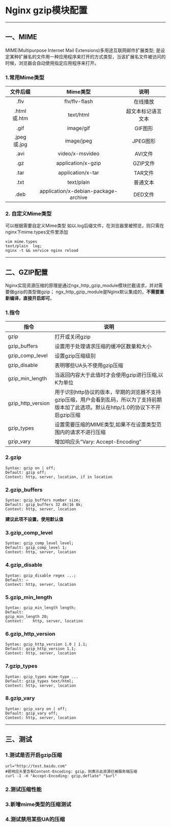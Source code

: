 ﻿# Nginx gzip模块配置

------

## 一、MIME

MIME(Multipurpose Internet Mail Extensions)多用途互联网邮件扩展类型;
是设定某种扩展名的文件用一种应用程序来打开的方式类型，当该扩展名文件被访问的时候，浏览器会自动使用指定应用程序来打开。

### 1.常用Mime类型

| 文件后缀 | Mime类型 | 说明 |
| :------:   | :-----:  | :----:  |
| .flv | flv/flv-flash | 在线播放 |
| .html或.htm | text/html  | 超文本标记语言文本 |
| .gif  | image/gif | 	GIF图形 |
| .jpeg或.jpg  | image/jpeg | 	JPEG图形 |
| .avi 	 | video/x-msvideo | 	AVI文件 |
| .gz | application/x-gzip | 	GZIP文件 |
| .tar | application/x-tar  | TAR文件 |
| .txt  | text/plain | 普通文本 |
| .deb   | application/x-debian-package-archive | DED文件 |

### 2. 自定义Mime类型

可以根据需要自定义Mime类型
如以.log后缀文件，在浏览器里被预览，则只需在nginx下mime.types文件里添加
```shell
vim mime.types
text/plain  log;
nginx -t && service nginx reload
```

------

## 二、GZIP配置

Nginx实现资源压缩的原理是通过ngx_http_gzip_module模块拦截请求，并对需要做gzip的类型做gzip；
ngx_http_gzip_module是Nginx默认集成的，**不需要重新编译，直接开启即可**。

### 1.指令

| 指令 | 说明 |
| --------   | ----- |
| gzip  | 打开或关闭gzip |
| gzip_buffers | 设置用于处理请求压缩的缓冲区数量和大小 |
| gzip_comp_level | 设置gzip压缩级别 |
| gzip_disable | 表明哪些UA头不使用gzip压缩 |
| gzip_min_length | 当返回内容大于此值时才会使用gzip进行压缩,以K为单位 |
| gzip_http_version | 用于识别http协议的版本，早期的浏览器不支持gzip压缩，用户会看到乱码，所以为了支持前期版本加了此选项。默认在http/1.0的协议下不开启gzip压缩 |
| gzip_types  | 设置需要压缩的MIME类型,如果不在设置类型范围内的请求不进行压缩 |
| gzip_vary  | 增加响应头”Vary: Accept-Encoding” |

### 2.gzip
```
Syntax: gzip on | off;
Default: gzip off;
Context: http, server, location, if in location
```

### 2.gzip_buffers
```
Syntax: gzip_buffers number size;
Default: gzip_buffers 32 4k|16 8k;
Context: http, server, location
```
**建议此项不设置，使用默认值**

### 3.gzip_comp_level
```
Syntax: gzip_comp_level level;
Default: gzip_comp_level 1;
Context: http, server, location
```

### 4.gzip_disable
```
Syntax: gzip_disable regex ...;
Default: —
Context: http, server, location
```

### 5.gzip_min_length
```
Syntax: gzip_min_length length;
Default:    
gzip_min_length 20;
Context:    http, server, location
```

### 6.gzip_http_version
```
Syntax: gzip_http_version 1.0 | 1.1;
Default: gzip_http_version 1.1;
Context: http, server, location
```

### 7.gzip_types
```
Syntax: gzip_types mime-type ...
Default: gzip_types text/html;
Context: http, server, location
```

### 8.gzip_vary
```
Syntax: gzip_vary on | off;
Default: gzip_vary off;
Context: http, server, location
```
------

## 三、测试

### 1.测试是否开启gzip压缩
```shell
url="http://test.baidu.com"
#若响应头里含有Content-Encoding: gzip，则表示此资源已被服务端压缩
curl -I -H "Accept-Encoding: gzip,deflate" "$url"
```

### 2.测试压缩性能

### 3.新增mime类型的压缩测试

### 4.测试禁用某些UA的压缩
